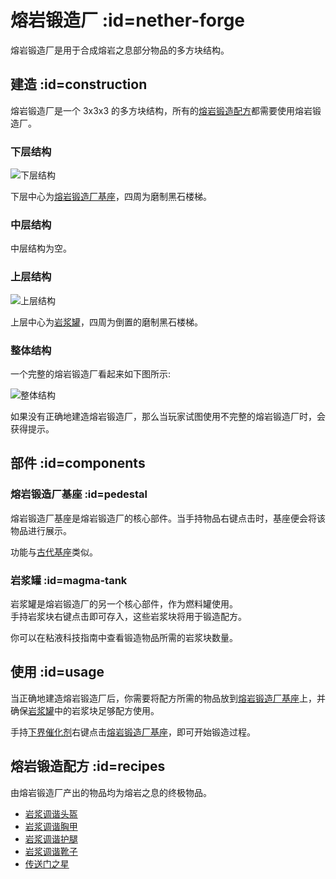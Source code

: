 # 熔岩锻造厂 :id=nether-forge

熔岩锻造厂是用于合成熔岩之息部分物品的多方块结构。

## 建造 :id=construction

熔岩锻造厂是一个 3x3x3 的多方块结构，所有的[熔岩锻造配方](#recipes)都需要使用熔岩锻造厂。

### 下层结构

![下层结构](https://gzassets.cn/minecraft/plugin/slimefun/wiki/addons/images/magmanimous/nether-forge-bottom.png ':size=25%')

下层中心为[熔岩锻造厂基座](#pedestal)，四周为磨制黑石楼梯。

### 中层结构

中层结构为空。

### 上层结构

![上层结构](https://gzassets.cn/minecraft/plugin/slimefun/wiki/addons/images/magmanimous/nether-forge-top.png ':size=25%')

上层中心为[岩浆罐](#magma-tank)，四周为倒置的磨制黑石楼梯。

### 整体结构

一个完整的熔岩锻造厂看起来如下图所示:

![整体结构](https://gzassets.cn/minecraft/plugin/slimefun/wiki/addons/images/magmanimous/nether-forge-top.png ':size=25%')

如果没有正确地建造熔岩锻造厂，那么当玩家试图使用不完整的熔岩锻造厂时，会获得提示。

## 部件 :id=components

### 熔岩锻造厂基座 :id=pedestal

熔岩锻造厂基座是熔岩锻造厂的核心部件。当手持物品右键点击时，基座便会将该物品进行展示。

功能与[古代基座](https://slimefun-wiki.guizhanss.cn/Ancient-Pedestal)类似。

### 岩浆罐 :id=magma-tank

岩浆罐是熔岩锻造厂的另一个核心部件，作为燃料罐使用。  
手持岩浆块右键点击即可存入，这些岩浆块将用于锻造配方。

你可以在粘液科技指南中查看锻造物品所需的岩浆块数量。

## 使用 :id=usage

当正确地建造熔岩锻造厂后，你需要将配方所需的物品放到[熔岩锻造厂基座](#pedestal)上，并确保[岩浆罐](#magma-tank)中的岩浆块足够配方使用。

手持[下界催化剂](./Nether-Catalyst)右键点击[熔岩锻造厂基座](#pedestal)，即可开始锻造过程。

## 熔岩锻造配方 :id=recipes

由熔岩锻造厂产出的物品均为熔岩之息的终极物品。

- [岩浆调谐头盔](./Attuned-Armor)
- [岩浆调谐胸甲](./Attuned-Armor)
- [岩浆调谐护腿](./Attuned-Armor)
- [岩浆调谐靴子](./Attuned-Armor)
- [传送门之星](./Portal-Star)
